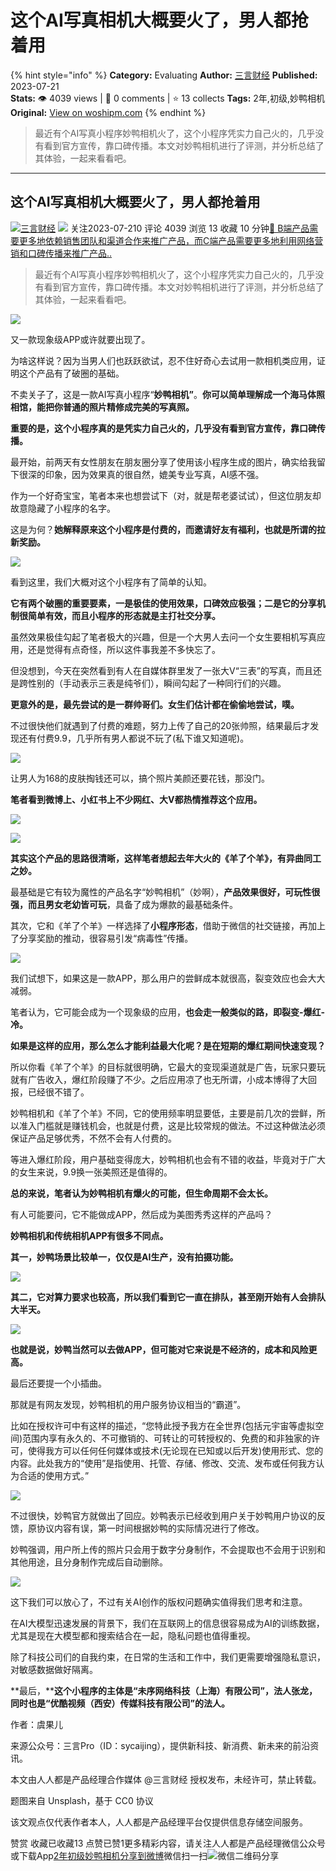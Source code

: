 # 这个AI写真相机大概要火了，男人都抢着用
{% hint style="info" %}
**Category:** Evaluating
**Author:** [三言财经](https://www.woshipm.com/u/1459017)
**Published:** 2023-07-21  
**Stats:** 👁️ 4039 views | 💬 0 comments | ⭐ 13 collects
**Tags:** 2年,初级,妙鸭相机
**Original:** [View on woshipm.com](https://www.woshipm.com/evaluating/5870958.html)
{% endhint %}
> 最近有个AI写真小程序妙鸭相机火了，这个小程序凭实力自己火的，几乎没有看到官方宣传，靠口碑传播。本文对妙鸭相机进行了评测，并分析总结了其体验，一起来看看吧。

---

## 这个AI写真相机大概要火了，男人都抢着用

[![](https://image.woshipm.com/wp-files/2022/09/kKebIdaahWVd2Tozi0IY.jpg!/both/72x72)](https://www.woshipm.com/u/1459017)[三言财经](https://www.woshipm.com/u/1459017) ![](https://static.woshipm.com/tag/1122_1@2x.png) 关注2023-07-210 评论 4039 浏览 13 收藏 10 分钟[🔗 B端产品需要更多地依赖销售团队和渠道合作来推广产品，而C端产品需要更多地利用网络营销和口碑传播来推广产品..](https://ke.qidianla.com/courses/bcpm)

> 最近有个AI写真小程序妙鸭相机火了，这个小程序凭实力自己火的，几乎没有看到官方宣传，靠口碑传播。本文对妙鸭相机进行了评测，并分析总结了其体验，一起来看看吧。

![](https://image.woshipm.com/2023/04/17/1b2b10ec-dcf5-11ed-9781-00163e0b5ff3.png)

又一款现象级APP或许就要出现了。

为啥这样说？因为当男人们也跃跃欲试，忍不住好奇心去试用一款相机类应用，证明这个产品有了破圈的基础。

不卖关子了，这是一款AI写真小程序“**妙鸭相机”**。**你可以简单理解成一个海马体照相馆，能把你普通的照片精修成完美的写真照。**

**重要的是，这个小程序真的是凭实力自己火的，几乎没有看到官方宣传，靠口碑传播。**

最开始，前两天有女性朋友在朋友圈分享了使用该小程序生成的图片，确实给我留下很深的印象，因为效果真的很自然，媲美专业写真，AI感不强。

作为一个好奇宝宝，笔者本来也想尝试下（对，就是帮老婆试试），但这位朋友却故意隐藏了小程序的名字。

这是为何？**她解释原来这个小程序是付费的，而邀请好友有福利，也就是所谓的拉新奖励。**

![](https://image.woshipm.com/wp-files/2023/07/xTWPo9KtYNzng59XcrOJ.jpeg)

看到这里，我们大概对这个小程序有了简单的认知。

**它有两个破圈的重要要素，一是极佳的使用效果，口碑效应极强；二是它的分享机制很简单有效，而且小程序的形态就是主打社交分享。**

虽然效果极佳勾起了笔者极大的兴趣，但是一个大男人去问一个女生要相机写真应用，还是觉得有点奇怪，所以这件事我差不多快忘了。

但没想到，今天在突然看到有人在自媒体群里发了一张大V“三表”的写真，而且还是跨性别的（手动表示三表是纯爷们），瞬间勾起了一种同行们的兴趣。

**更意外的是，最先尝试的是一群帅哥们。女生们估计都在偷偷地尝试，噗。**

不过很快他们就遇到了付费的难题，努力上传了自己的20张帅照，结果最后才发现还有付费9.9，几乎所有男人都说不玩了(私下谁又知道呢)。

![](https://image.woshipm.com/wp-files/2023/07/J43ikBdCJCAGWXSjBfGf.jpeg)

让男人为168的皮肤掏钱还可以，搞个照片美颜还要花钱，那没门。

**笔者看到微博上、小红书上不少网红、大V都热情推荐这个应用。**

![](https://image.woshipm.com/wp-files/2023/07/0iuuFzuHeao9Lj1YAZd5.png)

![](https://image.woshipm.com/wp-files/2023/07/wbOUCc0YVg9Lq8L5s9to.jpeg)

**其实这个产品的思路很清晰，这样笔者想起去年大火的《羊了个羊》，有异曲同工之妙。**

最基础是它有较为魔性的产品名字“妙鸭相机”（妙啊），**产品效果很好，可玩性很强，而且男女老幼皆可玩**，具备了成为爆款的最基础条件。

其次，它和《羊了个羊》一样选择了**小程序形态**，借助于微信的社交链接，再加上了分享奖励的推动，很容易引发“病毒性”传播。

![](https://image.woshipm.com/wp-files/2023/07/bzzKAMMIPkVqLNpxpuOR.png)

我们试想下，如果这是一款APP，那么用户的尝鲜成本就很高，裂变效应也会大大减弱。

笔者认为，它可能会成为一个现象级的应用，**也会走一般类似的路，即裂变-爆红-冷。**

**如果是这样的应用，那么怎么才能利益最大化呢？是在短期的爆红期间快速变现？**

所以你看《羊了个羊》的目标就很明确，它最大的变现渠道就是广告，玩家只要玩就有广告收入，爆红阶段赚了不少。之后应用凉了也无所谓，小成本博得了大回报，已经很不错了。

妙鸭相机和《羊了个羊》不同，它的使用频率明显要低，主要是前几次的尝鲜，所以准入门槛就是赚钱机会，也就是付费，这是比较常规的做法。不过这种做法必须保证产品足够优秀，不然不会有人付费的。

等进入爆红阶段，用户基础变得庞大，妙鸭相机也会有不错的收益，毕竟对于广大的女生来说，9.9换一张美照还是值得的。

**总的来说，笔者认为妙鸭相机有爆火的可能，但生命周期不会太长。**

有人可能要问，它不能做成APP，然后成为美图秀秀这样的产品吗？

**妙鸭相机和传统相机APP有很多不同点。**

**其一，妙鸭场景比较单一，仅仅是AI生产，没有拍摄功能。**

![](https://image.woshipm.com/wp-files/2023/07/9tSJOffTPzUYq3I6HnNQ.png)

**其二，它对算力要求也较高，所以我们看到它一直在排队，甚至刚开始有人会排队大半天。**

![](https://image.woshipm.com/wp-files/2023/07/tCTXygf6S3b6p7hWu2Td.jpeg)

**也就是说，妙鸭当然可以去做APP，但可能对它来说是不经济的，成本和风险更高。**

最后还要提一个小插曲。

那就是有网友发现，妙鸭相机的用户服务协议相当的“霸道”。

比如在授权许可中有这样的描述，“您特此授予我方在全世界(包括元宇宙等虚拟空间)范围内享有永久的、不可撤销的、可转让的可转授权的、免费的和非独家的许可，使得我方可以任何任何媒体或技术(无论现在已知或以后开发)使用形式、您的内容。此处我方的“使用”是指使用、托管、存储、修改、交流、发布或任何我方认为合适的使用方式。”

![](https://image.woshipm.com/wp-files/2023/07/Keb4ZB1tHfUfayCfUIKP.png)

不过很快，妙鸭官方就做出了回应。妙鸭表示已经收到用户关于妙鸭用户协议的反馈，原协议内容有误，第一时间根据妙鸭的实际情况进行了修改。

妙鸭强调，用户所上传的照片只会用于数字分身制作，不会提取也不会用于识别和其他用途，且分身制作完成后自动删除。

![](https://image.woshipm.com/wp-files/2023/07/XLtvVZhCVLJUgHlMcHqg.jpeg)

这下我们可以放心了，不过有关AI创作的版权问题确实值得我们思考和注意。

在AI大模型迅速发展的背景下，我们在互联网上的信息很容易成为AI的训练数据，尤其是现在大模型都和搜索结合在一起，隐私问题也值得重视。

除了科技公司们的自我约束，在日常的生活和工作中，我们更需要增强隐私意识，对敏感数据做好隔离。

**最后，****这个小程序的主体是“未序网络科技（上海）有限公司”，法人张龙，同时也是“优酷视频（西安）传媒科技有限公司”的法人。**

作者：虞果儿

来源公众号：三言Pro（ID：sycaijing），提供新科技、新消费、新未来的前沿资讯。

本文由人人都是产品经理合作媒体 @三言财经 授权发布，未经许可，禁止转载。

题图来自 Unsplash，基于 CC0 协议

该文观点仅代表作者本人，人人都是产品经理平台仅提供信息存储空间服务。

赞赏 收藏已收藏13 点赞已赞1更多精彩内容，请关注人人都是产品经理微信公众号或下载App[2年](https://www.woshipm.com/tag/2%e5%b9%b4)[初级](https://www.woshipm.com/tag/%e5%88%9d%e7%ba%a7)[妙鸭相机](https://www.woshipm.com/tag/%e5%a6%99%e9%b8%ad%e7%9b%b8%e6%9c%ba)[分享到微博](https://service.weibo.com/share/share.php?appkey=2775287854&title=这个AI写真相机大概要火了，男人都抢着用&url=https://www.woshipm.com/evaluating/5870958.html&pic=https://image.woshipm.com/2023/04/17/1b2b10ec-dcf5-11ed-9781-00163e0b5ff3.png)微信扫一扫![微信二维码](https://api.pwmqr.com/qrcode/create/?url=https://www.woshipm.com/evaluating/5870958.html)分享